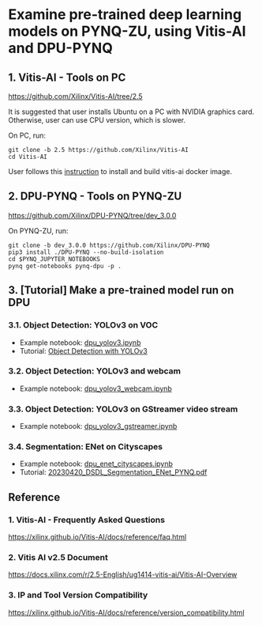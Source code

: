 # Examine pre-trained deep learning models on PYNQ-ZU, using Vitis-AI and DPU-PYNQ

## 1. Vitis-AI - Tools on PC
https://github.com/Xilinx/Vitis-AI/tree/2.5

It is suggested that user installs Ubuntu on a PC with NVIDIA graphics card. Otherwise, user can use CPU version, which is slower.

On PC, run:
```
git clone -b 2.5 https://github.com/Xilinx/Vitis-AI
cd Vitis-AI
```

User follows this [instruction](https://github.com/Xilinx/Vitis-AI/tree/2.5#installation) to install and build vitis-ai docker image.

## 2. DPU-PYNQ - Tools on PYNQ-ZU
https://github.com/Xilinx/DPU-PYNQ/tree/dev_3.0.0

On PYNQ-ZU, run:
```
git clone -b dev_3.0.0 https://github.com/Xilinx/DPU-PYNQ
pip3 install ./DPU-PYNQ --no-build-isolation
cd $PYNQ_JUPYTER_NOTEBOOKS
pynq get-notebooks pynq-dpu -p .
```

## 3. [Tutorial] Make a pre-trained model run on DPU
### 3.1. Object Detection: YOLOv3 on VOC
- Example notebook: [dpu_yolov3.ipynb](https://github.com/Xilinx/DPU-PYNQ/blob/master/pynq_dpu/notebooks/dpu_yolov3.ipynb)
- Tutorial: [Object Detection with YOLOv3](DPU-PYNQ_YOLOv3.md)
### 3.2. Object Detection: YOLOv3 and webcam
- Example notebook: [dpu_yolov3_webcam.ipynb](dpu_yolov3_webcam.ipynb)
### 3.3. Object Detection: YOLOv3 on GStreamer video stream
- Example notebook: [dpu_yolov3_gstreamer.ipynb](dpu_yolov3_gstreamer.ipynb)
### 3.4. Segmentation: ENet on Cityscapes
- Example notebook: [dpu_enet_cityscapes.ipynb](https://github.com/Xilinx/DPU-PYNQ/blob/dev_3.0.0/pynq_dpu/notebooks/dpu_enet_cityscapes.ipynb)
- Tutorial: [20230420_DSDL_Segmentation_ENet_PYNQ.pdf](20230420_DSDL_Segmentation_ENet_PYNQ.pdf)

## Reference
### 1. Vitis-AI - Frequently Asked Questions
https://xilinx.github.io/Vitis-AI/docs/reference/faq.html

### 2. Vitis AI v2.5 Document
https://docs.xilinx.com/r/2.5-English/ug1414-vitis-ai/Vitis-AI-Overview

### 3. IP and Tool Version Compatibility
https://xilinx.github.io/Vitis-AI/docs/reference/version_compatibility.html

